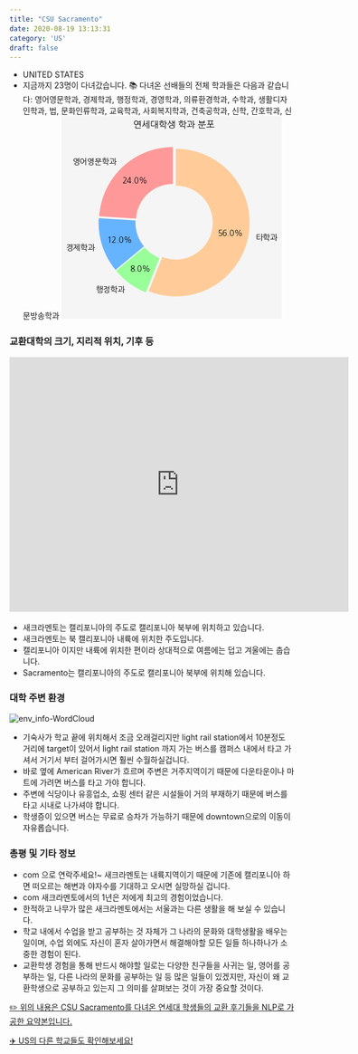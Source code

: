 ```yaml
---
title: "CSU Sacramento"
date: 2020-08-19 13:13:31
category: 'US'
draft: false
---
```



* UNITED STATES
* 지금까지 23명이 다녀갔습니다. 
📚 다녀온 선배들의 전체 학과들은 다음과 같습니다: 영어영문학과, 경제학과, 행정학과, 경영학과, 의류환경학과, 수학과, 생활디자인학과, 법, 문화인류학과, 교육학과, 사회복지학과, 건축공학과, 신학, 간호학과, 신문방송학과
![department-info](../plots/US000030.png)
### 교환대학의 크기, 지리적 위치, 기후 등
<iframe
width="600"
height="450"
frameborder="0" style="border:0"
src="https://www.google.com/maps/embed/v1/place?key=AIzaSyC9e1AME-pVmWC4hBpFdu5S4dKzyepa3HQ&q=CSU+Sacramento&center=38.56129179999999,-121.4240519&zoom=14" allowfullscreen>
</iframe>

* 새크라멘토는 캘리포니아의 주도로 캘리포니아 북부에 위치하고 있습니다.
* 새크라멘토는 북 캘리포니아 내륙에 위치한 주도입니다.
* 캘리포니아 이지만 내륙에 위치한 편이라 상대적으로 여름에는 덥고 겨울에는 춥습니다.
* Sacramento는 캘리포니아의 주도로 캘리포니아 북부에 위치해 있습니다.


### 대학 주변 환경

![env_info-WordCloud](../univ_wordclouds_okt/env_info/US000030_env_info_okt.png)

* 기숙사가 학교 끝에 위치해서 조금 오래걸리지만 light rail station에서 10분정도 거리에 target이 있어서 light rail station 까지 가는 버스를 캠퍼스 내에서 타고 가셔서 거기서 부터 걸어가시면 훨씬 수월하실겁니다.
* 바로 옆에 American River가 흐르며 주변은 거주지역이기 때문에 다운타운이나 마트에 가려면 버스를 타고 가야 합니다.
* 주변에 식당이나 유흥업소, 쇼핑 센터 같은 시설들이 거의 부재하기 때문에 버스를 타고 시내로 나가셔야 합니다.
* 학생증이 있으면 버스는 무료로 승차가 가능하기 때문에 downtown으로의 이동이 자유롭습니다.


### 총평 및 기타 정보 
* com 으로 연락주세요!~ 새크라멘토는 내륙지역이기 때문에 기존에 캘리포니아 하면 떠오르는 해변과 야자수를 기대하고 오시면 실망하실 겁니다.
* com 새크라멘토에서의 1년은 저에게 최고의 경험이었습니다.
* 한적하고 나무가 많은 새크라멘토에서는 서울과는 다른 생활을 해 보실 수 있습니다.
* 학교 내에서 수업을 받고 공부하는 것 자체가 그 나라의 문화와 대학생활을 배우는 일이며, 수업 외에도 자신이 혼자 살아가면서 해결해야할 모든 일들 하나하나가 소중한 경험이 된다.
* 교환학생 경험을 통해 반드시 해야할 일로는 다양한 친구들을 사귀는 일, 영어를 공부하는 일, 다른 나라의 문화를 공부하는 일 등 많은 일들이 있겠지만, 자신이 왜 교환학생으로 공부하고 있는지 그 의미를 살펴보는 것이 가장 중요할 것이다.


[✏️ 위의 내용은 CSU Sacramento를 다녀온 연세대 학생들의 교환 후기들을 NLP로 가공한 요약본입니다.](http://oia.yonsei.ac.kr/partner/expReport.asp?ucode=US000030&bgbn=A)

[✈️ US의 다른 학교들도 확인해보세요!](https://yonsei-exchange.netlify.app/?category=US)
